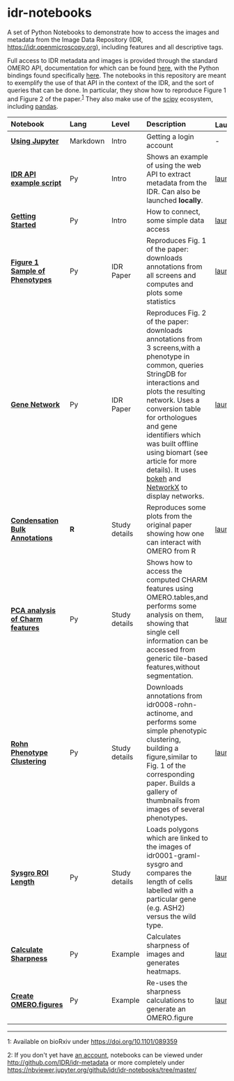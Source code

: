 # idr-notebooks

A set of Python Notebooks to demonstrate how to access the images and metadata from the Image Data Repository (IDR, https://idr.openmicroscopy.org), including features and all descriptive tags.

Full access to IDR metadata and images is provided through the standard OMERO API, documentation for which can be found [here](https://www.openmicroscopy.org/site/support/omero5.2/developers/), with the Python bindings found specifically [here](https://www.openmicroscopy.org/site/support/omero5.2/developers/Python.html). The notebooks in this repository are meant to exemplify the use of that API in the context of the IDR, and the sort of queries that can be done. In particular, they show how to reproduce Figure 1 and Figure 2 of the paper.<sup>[1](#footnote1)</sup> They also make use of the [scipy](https://www.scipy.org/) ecosystem, including [pandas](http://pandas.pydata.org).

| **Notebook**                                                                         | **Lang** | **Level**     | **Description**                                                                                                                                                                                                                                                                                                                                                                         | **Launch<sup>[2](#footnote2)</sup>**                                                                              |
|:-------------------------------------------------------------------------------------|:---------|:--------------|:----------------------------------------------------------------------------------------------------------------------------------------------------------------------------------------------------------------------------------------------------------------------------------------------------------------------------------------------------------------------------------------|:------------------------------------------------------------------------------------------------------------------|
| **[Using Jupyter](notebooks/Using_Jupyter.ipynb)**                                   | Markdown | Intro         | Getting a login account                                                                                                                                                                                                                                                                                                                                                                 | -                                                                                                                 |
| **[IDR API example script](notebooks/IDR_API_example_script.ipynb)**                 | Py       | Intro         | Shows an example of using the web API to extract metadata from the IDR. Can also be launched **locally**.                                                                                                                                                                                                                                                                               | [launch](https://jupyter.openmicroscopy.org/jupyter/user/x/notebooks/notebooks/IDR_API_example_script.ipynb)          |
| **[Getting Started](notebooks/Getting_Started.ipynb)**                               | Py       | Intro         | How to connect, some simple data access                                                                                                                                                                                                                                                                                                                                                 | [launch](https://jupyter.openmicroscopy.org/jupyter/user/x/notebooks/notebooks/Getting_Started.ipynb)                 |
| **[Figure 1 Sample of Phenotypes](notebooks/Figure_1_Sampling_of_Phenotypes.ipynb)** | Py       | IDR Paper         | Reproduces Fig. 1 of the paper: downloads annotations from all screens and computes and plots some statistics                                                                                                                                                                                                                                                                           | [launch](https://jupyter.openmicroscopy.org/jupyter/user/x/notebooks/notebooks/Figure_1_Sampling_of_Phenotypes.ipynb) |
| **[Gene Network](notebooks/GeneNetwork.ipynb)**                                      | Py       | IDR Paper         | Reproduces Fig. 2 of the paper: downloads annotations from 3 screens,with a phenotype in common, queries StringDB for interactions and plots the resulting network. Uses a conversion table for orthologues and gene identifiers which was built offline using biomart (see article for more details). It uses [bokeh](http://bokeh.pydata.org/) and [NetworkX](https://networkx.github.io/) to display networks. | [launch](https://jupyter.openmicroscopy.org/jupyter/user/x/notebooks/notebooks/GeneNetwork.ipynb)                     |
| **[Condensation Bulk Annotations](notebooks/CondensationBulkAnnotations.R.ipynb)**   | **R**    | Study details | Reproduces some plots from the original paper showing how one can interact with OMERO from R                                                                                                                                                                                                                                                                                   | [launch](https://jupyter.openmicroscopy.org/jupyter/user/x/notebooks/notebooks/CondensationBulkAnnotations.R.ipynb)   |
| **[PCA analysis of Charm features](notebooks/PCAanalysisOfCharmFeatures.ipynb)**     | Py       | Study details | Shows how to access the computed CHARM features using OMERO.tables,and performs some analysis on them, showing that single cell information can be accessed from generic tile-based features,without segmentation.                                                                                                                                                                      | [launch](https://jupyter.openmicroscopy.org/jupyter/user/x/notebooks/notebooks/PCAanalysisOfCharmFeatures.ipynb)      |
| **[Rohn Phenotype Clustering](notebooks/RohnPhenotypeClustering.ipynb)**             | Py       | Study details | Downloads annotations from idr0008-rohn-actinome, and performs some simple phenotypic clustering, building a figure,similar to Fig. 1 of the corresponding paper. Builds a gallery of thumbnails from images of several phenotypes.                                                                                                                                                                    | [launch](https://jupyter.openmicroscopy.org/jupyter/user/x/notebooks/notebooks/RohnPhenotypeClustering.ipynb)         |
| **[Sysgro ROI Length](notebooks/SysgroRoiLength.ipynb)**                             | Py       | Study details | Loads polygons which are linked to the images of idr0001-graml-sysgro and compares the length of cells labelled with a particular gene (e.g. ASH2) versus the wild type.                                                                                                                                                                                                                | [launch](https://jupyter.openmicroscopy.org/jupyter/user/x/notebooks/notebooks/SysgroRoiLength.ipynb)                 |
| **[Calculate Sharpness](notebooks/CalculateSharpness.ipynb)**                        | Py       | Example       | Calculates sharpness of images and generates heatmaps.                                                                                                                                                                                                                                                                                                                                  | [launch](https://jupyter.openmicroscopy.org/jupyter/user/x/notebooks/notebooks/CalculateSharpness.ipynb)              |
| **[Create OMERO.figures](notebooks/CreateOmeroFigures.ipynb)**                       | Py       | Example       | Re-uses the sharpness calculations to generate an OMERO.figure                                                                                                                                                                                                                                                                                                                          | [launch](https://jupyter.openmicroscopy.org/jupyter/user/x/notebooks/notebooks/CreateOmeroFigures.ipynb)              |


----

<a name="footnote1">1</a>: Available on bioRxiv under https://doi.org/10.1101/089359

<a name="footnote2">2</a>: If you don't yet have [an account](notebooks/Using_Jupyter.ipynb), notebooks can be viewed under http://github.com/IDR/idr-metadata or more completely under https://nbviewer.jupyter.org/github/idr/idr-notebooks/tree/master/
